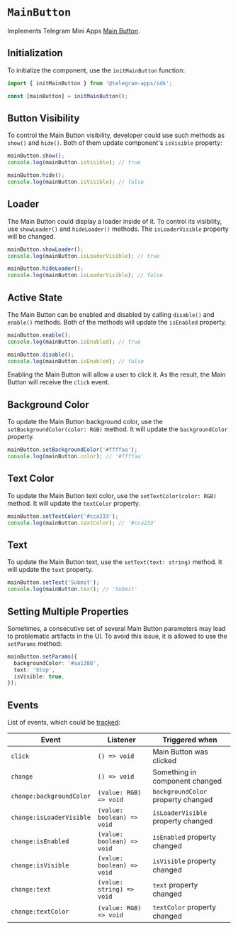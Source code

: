 # `MainButton`

Implements Telegram Mini Apps [Main Button](../../../../platform/main-button.md).

## Initialization

To initialize the component, use the `initMainButton` function:

```typescript
import { initMainButton } from '@telegram-apps/sdk';

const [mainButton] = initMainButton();  
```

## Button Visibility

To control the Main Button visibility, developer could use such methods as `show()` and `hide()`.
Both of them update component's `isVisible` property:

```typescript
mainButton.show();
console.log(mainButton.isVisible); // true  

mainButton.hide();
console.log(mainButton.isVisible); // false  
```

## Loader

The Main Button could display a loader inside of it. To control its visibility,
use `showLoader()` and `hideLoader()` methods. The `isLoaderVisible` property will be changed.

```typescript
mainButton.showLoader();
console.log(mainButton.isLoaderVisible); // true  

mainButton.hideLoader();
console.log(mainButton.isLoaderVisible); // false
```

## Active State

The Main Button can be enabled and disabled by calling `disable()` and `enable()` methods. Both of
the methods will update the `isEnabled` property.

```typescript
mainButton.enable();
console.log(mainButton.isEnabled); // true  

mainButton.disable();
console.log(mainButton.isEnabled); // false
```

Enabling the Main Button will allow a user to click it. As the result, the Main Button will
receive the `click` event.

## Background Color

To update the Main Button background color, use the `setBackgroundColor(color: RGB)` method. It
will update the `backgroundColor` property.

```typescript
mainButton.setBackgroundColor('#ffffaa');
console.log(mainButton.color); // '#ffffaa'
```

## Text Color

To update the Main Button text color, use the `setTextColor(color: RGB)` method. It will update
the `textColor` property.

```typescript
mainButton.setTextColor('#cca233');
console.log(mainButton.textColor); // '#cca233'
```

## Text

To update the Main Button text, use the `setText(text: string)` method. It will update the `text`
property.

```typescript
mainButton.setText('Submit');
console.log(mainButton.text); // 'Submit'
```

## Setting Multiple Properties

Sometimes, a consecutive set of several Main Button parameters may lead to problematic artifacts in
the UI. To avoid this issue, it is allowed to use the `setParams` method:

```typescript
mainButton.setParams({
  backgroundColor: '#aa1388',
  text: 'Stop',
  isVisible: true,
});
```

## Events

List of events, which could be [tracked](#events):

| Event                    | Listener                   | Triggered when                     |
|--------------------------|----------------------------|------------------------------------|
| `click`                  | `() => void`               | Main Button was clicked            |
| `change`                 | `() => void`               | Something in component changed     |
| `change:backgroundColor` | `(value: RGB) => void`     | `backgroundColor` property changed |
| `change:isLoaderVisible` | `(value: boolean) => void` | `isLoaderVisible` property changed |
| `change:isEnabled`       | `(value: boolean) => void` | `isEnabled` property changed       |
| `change:isVisible`       | `(value: boolean) => void` | `isVisible` property changed       |
| `change:text`            | `(value: string) => void`  | `text` property changed            |
| `change:textColor`       | `(value: RGB) => void`     | `textColor` property changed       |

